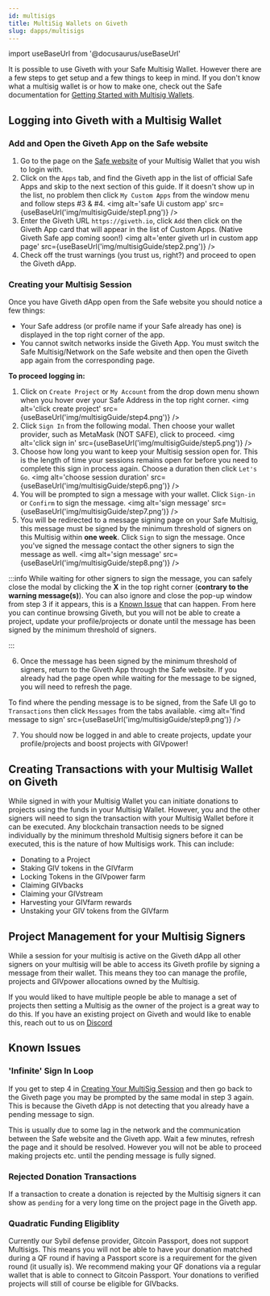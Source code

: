```yaml
---
id: multisigs
title: MultiSig Wallets on Giveth
slug: dapps/multisigs
---
```


import useBaseUrl from '@docusaurus/useBaseUrl'


It is possible to use Giveth with your Safe Multisig Wallet. However there are a few steps to get setup and a few things to keep in mind. If you don't know what a multisig wallet is or how to make one, check out the Safe documentation for [Getting Started with Multisig Wallets](https://help.safe.global/en/collections/9801-getting-started).

## Logging into Giveth with a Multisig Wallet

### Add and Open the Giveth App on the Safe website
1. Go to the page on the [Safe website](https://app.safe.global/welcome) of your Multisig Wallet that you wish to login with.
2. Click on the `Apps` tab, and find the Giveth app in the list of official Safe Apps and skip to the next section of this guide. If it doesn't show up in the list, no problem then click `My Custom Apps` from the window menu and follow steps #3 & #4.
<img alt='safe Ui custom app' src={useBaseUrl('img/multisigGuide/step1.png')} />
3. Enter the Giveth URL `https://giveth.io`, click `Add` then click on the Giveth App card that will appear in the list of Custom Apps. (Native Giveth Safe app coming soon!)
<img alt='enter giveth url in custom app page' src={useBaseUrl('img/multisigGuide/step2.png')} />
4. Check off the trust warnings (you trust us, right?) and proceed to open the Giveth dApp.

### Creating your Multisig Session
Once you have Giveth dApp open from the Safe website you should notice a few things:
- Your Safe address (or profile name if your Safe already has one) is displayed in the top right corner of the app.
- You cannot switch networks inside the Giveth App. You must switch the Safe Multisig/Network on the Safe website and then open the Giveth app again from the corresponding page.

**To proceed logging in:**
1. Click on `Create Project` or `My Account` from the drop down menu shown when you hover over your Safe Address in the top right corner.
<img alt='click create project' src={useBaseUrl('img/multisigGuide/step4.png')} />
2. Click `Sign In` from the following modal. Then choose your wallet provider, such as MetaMask (NOT SAFE), click to proceed.
<img alt='click sign in' src={useBaseUrl('img/multisigGuide/step5.png')} />
3. Choose how long you want to keep your Multisig session open for. This is the length of time your sessions remains open for before you need to complete this sign in process again. Choose a duration then click `Let's Go`.
<img alt='choose session duration' src={useBaseUrl('img/multisigGuide/step6.png')} />
4. You will be prompted to sign a message with your wallet. Click `Sign-in` or `Confirm` to sign the message.
<img alt='sign message' src={useBaseUrl('img/multisigGuide/step7.png')} />
5. You will be redirected to a message signing page on your Safe Multisig, this message must be signed by the minimum threshold of signers on this Multisig within **one week**. Click `Sign` to sign the message. Once you've signed the message contact the other signers to sign the message as well.
<img alt='sign message' src={useBaseUrl('img/multisigGuide/step8.png')} />

:::info 
While waiting for other signers to sign the message, you can safely close the modal by clicking the **X** in the top right corner (**contrary to the warning message(s)**). You can also ignore and close the pop-up window from step 3 if it appears, this is a [Known Issue](#known-issues) that can happen. From here you can continue browsing Giveth, but you will not be able to create a project, update your profile/projects or donate until the message has been signed by the minimum threshold of signers.

:::

6. Once the message has been signed by the minimum threshold of signers, return to the Giveth App through the Safe website. If you already had the page open while waiting for the message to be signed, you will need to refresh the page.

To find where the pending message is to be signed, from the Safe UI go to `Transactions` then click `Messages` from the tabs available.
<img alt='find message to sign' src={useBaseUrl('img/multisigGuide/step9.png')} />

7. You should now be logged in and able to create projects, update your profile/projects and boost projects with GIVpower! 

## Creating Transactions with your Multisig Wallet on Giveth

While signed in with your Multisig Wallet you can initiate donations to projects using the funds in your Multisig Wallet. However, you and the other signers will need to sign the transaction with your Multisig Wallet before it can be executed. Any blockchain transaction needs to be signed individually by the minimum threshold Multisig signers before it can be executed, this is the nature of how Multisigs work. This can include: 

- Donating to a Project
- Staking GIV tokens in the GIVfarm
- Locking Tokens in the GIVpower farm
- Claiming GIVbacks
- Claiming your GIVstream
- Harvesting your GIVfarm rewards
- Unstaking your GIV tokens from the GIVfarm


## Project Management for your Multisig Signers
While a session for your multisig is active on the Giveth dApp all other signers on your multisig will be able to access its Giveth profile by signing a message from their wallet. This means they too can manage the profile, projects and GIVpower allocations owned by the Multisig. 

If you would liked to have multiple people be able to manage a set of projects then setting a Multisig as the owner of the project is a great way to do this. If you have an existing project on Giveth and would like to enable this, reach out to us on [Discord](https://discord.giveth.io)

## Known Issues

### 'Infinite' Sign In Loop
If you get to step 4 in [Creating Your MultiSig Session](#creating-your-multisig-session) and then go back to the Giveth page you may be prompted by the same modal in step 3 again. This is because the Giveth dApp is not detecting that you already have a pending message to sign. 

This is usually due to some lag in the network and the communication between the Safe website and the Giveth app. Wait a few minutes, refresh the page and it should be resolved. However you will not be able to proceed making projects etc. until the pending message is fully signed.

### Rejected Donation Transactions
If a transaction to create a donation is rejected by the Multisig signers it can show as `pending` for a very long time on the project page in the Giveth app.

### Quadratic Funding Eligiblity
Currently our Sybil defense provider, Gitcoin Passport, does not support Multisigs. This means you will not be able to have your donation matched during a QF round if having a Passport score is a requirement for the given round (it usually is). We recommend making your QF donations via a regular wallet that is able to connect to Gitcoin Passport. Your donations to verified projects will still of course be eligible for GIVbacks. 